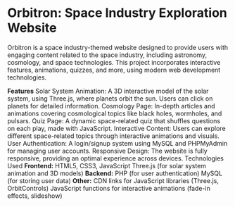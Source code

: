 # Orbitron: Space Industry Exploration Website
Orbitron is a space industry-themed website designed to provide users with engaging content related to the space industry, including astronomy, cosmology, and space technologies. This project incorporates interactive features, animations, quizzes, and more, using modern web development technologies.

**Features**
Solar System Animation: A 3D interactive model of the solar system, using Three.js, where planets orbit the sun. Users can click on planets for detailed information.
Cosmology Page: In-depth articles and animations covering cosmological topics like black holes, wormholes, and pulsars.
Quiz Page: A dynamic space-related quiz that shuffles questions on each play, made with JavaScript.
Interactive Content: Users can explore different space-related topics through interactive animations and visuals.
User Authentication: A login/signup system using MySQL and PHPMyAdmin for managing user accounts.
Responsive Design: The website is fully responsive, providing an optimal experience across devices.
Technologies Used
**Frontend:**
HTML5, CSS3, JavaScript
Three.js (for solar system animation and 3D models)
**Backend:**
PHP (for user authentication)
MySQL (for storing user data)
**Other:**
CDN links for JavaScript libraries (Three.js, OrbitControls)
JavaScript functions for interactive animations (fade-in effects, slideshow)
